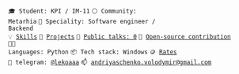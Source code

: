 <code>🎓 Student: KPI / IM-11</code>
<code>⚪ Community: Metarhia</code>
<code>👷 Speciality: Software engineer / Backend</code><br>
<code>💡 [Skills](SKILLS.md)</code>
<code>🧻 [Projects](PROJECTS.md)</code>
<code>📢 [Public talks: 0](TALKS.md)</code>
<code>👀 [Open-source contribution](CONTRIBUTION.md)</code><br>
<code>🧑‍💻 Languages: Python</code>
<code>📦 Tech stack: Windows</code>
<code>🪙 [Rates](RATES.md)</code><br>
<code>💬 telegram: [@lekoaaa](https://telegram.me/lekoaaa)</code>
<code>📫 [andriyaschenko.volodymir@gmail.com](mailto:andriyaschenko.volodymir@gmail.com)</code>
